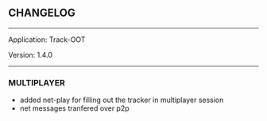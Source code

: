 ## CHANGELOG

---

Application:    Track-OOT

Version:        1.4.0

---

### MULTIPLAYER
- added net-play for filling out the tracker in multiplayer session
- net messages tranfered over p2p
